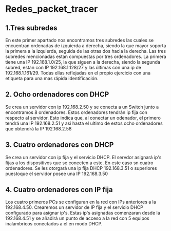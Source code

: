 # Redes_packet_tracer

## 1.Tres subredes

En este primer apartado nos encontramos tres subredes las cuales se encuentran
ordenadas de izquierda a derecha, siendo la que mayor soporta la primera a la
izquierda, seguida de las otras dos hacia la derecha. Las tres subredes mencionadas
estan compuestas por tres ordenadores. La primera tiene una IP 192.168.1.0/25, la que
siguen a la derecha, siendo la segunda subred, estan con IP 192.168.1.128/27 y las
últimas con una ip de 192.168.1.161/29. Todas ellas reflejadas en el propio ejercicio
con una etiqueta para una mas rápida identificación.

## 2. Ocho ordenadores con DHCP

Se crea un servidor con ip 192.168.2.50 y se conecta a un Switch junto a encontramos
8 ordenadores. Estos ordenadores tendrán ip fija con respecto al servidor. Esto
indica que, al conectar un odenador, el primero tendrá una IP 192.168.2.51 y asi
hasta el ultimo de estos ocho ordenadores que obtendrá la IP 192.168.2.58

## 3. Cuatro ordenadores con DHCP

Se crea un servidor con ip fija y el servicio DHCP. El servdor asignará ip's fijas
a los dispositivos que se conecten a este. En este caso sn cuatro ordenadores. Se
les otorgará una ip fija DHCP 192.168.3.51 o superiores puestoque el servidor
posee una IP 192.168.3.50

## 4. Cuatro ordenadores con IP fija

Los cuatro primeros PCs se configuran en la red con IPs anteriores a la 192.168.4.50.
Crearemos un servidor de IP fija y el servicio DHCP configurado para asignar ip's.
Estas ip's asignadas comenzaran desde la 192.168.4.51 y se añadirá un punto de
 acceso a la red con 5 equipos inalambricos conectados a el en modo DHCP.
